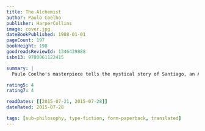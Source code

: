 ```yaml
---
title: The Alchemist
author: Paulo Coelho
publisher: HarperCollins
image: cover.jpg
dateBookPublished: 1988-01-01
pageCount: 197
bookHeight: 198
goodreadsReviewId: 1346439888
isbn13: 9780061122415

summary: |
  Paulo Coelho's masterpiece tells the mystical story of Santiago, an Andalusian shepherd boy who yearns to travel in search of a worldly treasure. His quest will lead him to riches far different, and far more satisfying, listening to our hearts, of recognizing opportunity and learning to read the omens strewn along life's path, and, most importantly, to follow our dreams.

rating5: 4
rating7: 4

readDates: [[2015-07-21, 2015-07-28]]
dateRated: 2015-07-28

tags: [sub-philosophy, type-fiction, form-paperback, translated]
---
```

